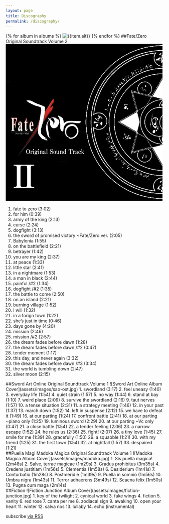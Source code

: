 ```yaml
---
layout: page
title: Discography
permalink: /discography/
---
```


  {% for album in albums %}
        <img src="{{item.url}}" alt="{{item.alt}}" />
  {% endfor %}
##Fate/Zero Original Soundtrack Volume 2
![Fate Zero Album Cover](assets/images/fz-ost.jpg)
1. fate to zero (3:02)
2. for him (0:39)
3. army of the king (2:13)
4. curse (2:24)
5. dogfight (3:13)
6. the sword of promised victory ~Fate/Zero ver. (2:05)
7. Babylonia (1:55)
8. on the battlefield (2:21)
9. betrayer (1:42)
10. you are my king (2:37)
11. at peace (1:33)
12. little star (2:41)
13. in a nightmare (1:53)
14. a man in black (2:44)
15. painful /#2 (1:34)
16. dogfight /#2 (1:35)
17. the battle to come (2:50)
18. on an island (2:21)
19. burning village (1:52)
20. I will (1:32)
21. in a forign town (1:22)
22. she’s just in time (0:46)
23. days gone by (4:20)
24. mission (2:46)
25. mission /#2 (2:57)
26. the dream fades before dawn (1:28)
27. the dream fades before dawn /#2 (0:47)
28. tender moment (1:17)
29. this day, and never again (3:32)
30. the dream fades before dawn /#3 (3:34)
31. the world is tumbling down (2:47)
32. silver moon (2:15)
  </div>
  <div id="sao" class="album">
##Sword Art Online Original Soundtrack Volume 1
![Sword Art Online Album Cover](assets/images/sao-ost.jpg)
1. swordland (3:17)
2. feel uneasy (1:40)
3. everyday life (1:54)
4. quiet strain (1:57)
5. no way (1:44)
6. stand at bay (1:10)
7. weird place (2:09)
8. survive the swordland (2:16)
9. taut nerves (1:57)
10. a tense situation (2:31)
11. a strategy meeting (1:46)
12. in your past (1:37)
13. march down (1:52)
14. left in suspense (2:12)
15. we have to defeat it (1:49)
16. at our parting (1:24)
17. confront battle (2:41)
18. at our parting ~piano only (1:25)
19. luminous sword (2:29)
20. at our parting ~Vc only (0:47)
21. a close battle (1:54)
22. a tender feeling (2:06)
23. a narrow escape (1:52)
24. he rules us  (2:36)
25. fight! (2:07)
26. a tiny love (1:45)
27. smile for me  (1:39)
28. gracefully (1:50)
29. a squabble (1:21)
30. with my friend (1:25)
31. the first town (1:54)
32. at nightfall (1:57)
33. despaired (1:21)
  </div>
  <div class="clearfix"></div>
  <div id="madoka" class="album">
##Puella Magi Madoka Magica Original Soundtrack Volume 1
![Madoka Magica Album Cover](assets/images/madoka.jpg)
1. Sis puella magica! (2m48s)
2. Salve, terrae magicae (1m29s)
3. Gradus prohibitus (3m35s)
4. Credens justitiam (1m56s)
5. Clementia (1m58s)
6. Desiderium (1m41s)
7. Conturbatio (1m28s)
8. Postmeridie (1m39s)
9. Puella in somnio (1m56s)
10. Umbra nigra (1m43s)
11. Terror adhaerens (3m49s)
12. Scaena felix (1m50s)
13. Pugna cum maga (2m14s)
  </div>
  <div id="fiction" class="album">
##Fiction
![Fiction Junction Album Cover](assets/images/fiction-junction.jpg)
1. key of the twilight
2. cynical world
3. fake wings
4. fiction
5. vanity
6. red rose
7. canta per me
8. zodiacal sign
9. awaking
10. open your heart
11. winter
12. salva nos
13. lullaby
14. echo (instrumental)
  </div>
  <div class="clearfix"></div>
  <p class="rss-subscribe">subscribe <a href="{{ "/feed.xml" | prepend: site.baseurl }}">via RSS</a></p>

</div>
